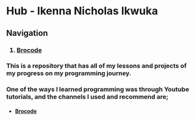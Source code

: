 # Hub - Ikenna Nicholas Ikwuka

## Navigation

### <ol><li> <a href="Brocode-youtube">Brocode</a></li></ol>

### This is a repository that has all of my lessons and projects of my progress on my programming journey.

### One of the ways I learned programming was through Youtube tutorials, and the channels I used and recommend are;

#### <ul><li> [Brocode](https://www.youtube.com/@BroCodez)</li></ul>
